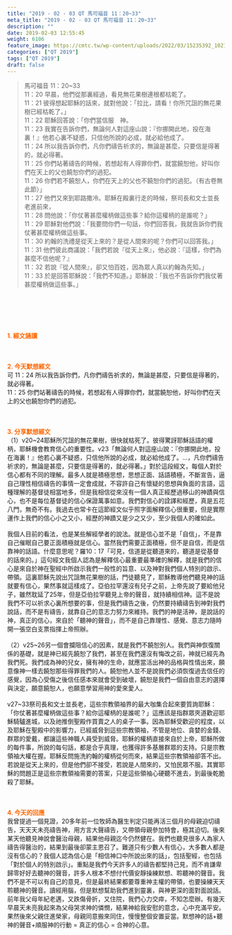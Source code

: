 ```yaml
---
title: "2019 - 02 - 03 QT 馬可福音 11：20~33"
meta_title: "2019 - 02 - 03 QT 馬可福音 11：20~33"
description: ""
date: 2019-02-03 12:55:45
weight: 6106
feature_image: https://cmtc.tw/wp-content/uploads/2022/03/15235392_10211799862337740_180693556567566654_o-1.webp
categories: ["QT 2019"]
tags: ["QT 2019"]
draft: false
---
```


<blockquote>馬可福音 11：20~33<br />
11：20 早晨，他們從那裏經過，看見無花果樹連根都枯乾了。<br />
11：21 彼得想起耶穌的話來，就對他說：「拉比，請看！你所咒詛的無花果樹已經枯乾了。」<br />
11：22 耶穌回答說：「你們當信服　神。<br />
11：23 我實在告訴你們，無論何人對這座山說：『你挪開此地，投在海裏！』他若心裏不疑惑，只信他所說的必成，就必給他成了。<br />
11：24 所以我告訴你們，凡你們禱告祈求的，無論是甚麼，只要信是得著的，就必得著。<br />
11：25 你們站著禱告的時候，若想起有人得罪你們，就當饒恕他，好叫你們在天上的父也饒恕你們的過犯。<br />
11：26 你們若不饒恕人，你們在天上的父也不饒恕你們的過犯。（有古卷無此節）」<br />
11：27 他們又來到耶路撒冷。耶穌在殿裏行走的時候，祭司長和文士並長老進前來，<br />
11：28 問他說：「你仗著甚麼權柄做這些事？給你這權柄的是誰呢？」<br />
11：29 耶穌對他們說：「我要問你們一句話，你們回答我，我就告訴你們我仗著甚麼權柄做這些事。<br />
11：30 約翰的洗禮是從天上來的？是從人間來的呢？你們可以回答我。」<br />
11：31 他們彼此商議說：「我們若說『從天上來』，他必說：『這樣，你們為甚麼不信他呢？』<br />
11：32 若說『從人間來』，卻又怕百姓，因為眾人真以約翰為先知。」<br />
11：33 於是回答耶穌說：「我們不知道。」耶穌說：「我也不告訴你們我仗著甚麼權柄做這些事。」</blockquote><br />
&nbsp;<br />
<br />
&nbsp;<br />
<br />
<span style="color: #ff6600;"><strong>1. </strong><strong>經文誦讀</strong></span><br />
<br />
<span style="color: #ff6600;"><strong> </strong></span><br />
<br />
<span style="color: #ff6600;"><strong>2. 今天默想</strong><strong>經文<br />
</strong></span>可 11：24 所以我告訴你們，凡你們禱告祈求的，無論是甚麼，只要信是得著的，就必得著。<br />
11：25 你們站著禱告的時候，若想起有人得罪你們，就當饒恕他，好叫你們在天上的父也饒恕你們的過犯。<br />
<br />
&nbsp;<br />
<br />
<span style="color: #ff6600;"><strong>3. 分享默想經文<br />
</strong></span>（1）v20~24耶穌所咒詛的無花果樹，很快就枯死了。彼得驚訝耶穌話語的權柄，耶穌機會教育信心的重要性。v23「無論何人對這座山說：『你挪開此地，投在海裏！』他若心裏不疑惑，只信他所說的必成，就必給他成了。…，凡你們禱告祈求的，無論是甚麼，只要信是得著的，就必得著。」對於這段經文，每個人對於信心都有不同的理解。最多人就是積極思想，思想正面、話語積極，不斷宣告，逼自己理性相信禱告的事情一定會成就，不容許自己有懷疑的思想與負面的言語，這種理解的基督徒相當地多，但是我相信從來沒有一個人真正經歷過移山的神蹟與信心，也不是每位基督徒的信心保證萬事如意。我們對信心的詮譯和經歷，真是五花八門，無奇不有。我過去也常卡在這節經文似乎照字面解釋信心很重要，但是實際運作上我們的信心小之又小，經歷的神蹟又是少之又少，至少我個人的確如此。<br />
<br />
我個人目前的看法，也是某些解經學者的說法。就是信心並不是「自信」，不是靠自己催眠自己要正面積極就是信心。當然我們需要正面積極，但不是自信，而是信靠神的話語。什麼意思呢？羅10：17「可見，信道是從聽道來的，聽道是從基督的話來的。」這句經文我個人認為是解釋信心最重要最準確的解釋，就是我們的信心是來自於神在聖經中所啟示我們一般性的旨意、以及神對我們個人特別的啟示、帶領。這裏耶穌先說出咒詛無花果樹的話，門徒聽見了，耶穌教導他們聽見神的話就要有信心，果然事就這樣成了。亞伯拉罕還沒有兒子之前，上帝先說了要給他兒子，雖然耽延了25年，但是亞伯拉罕聽見上帝的聲音，就持續相信神。這不是說我們不可以祈求心裏所想要的事，但是我們禱告之後，仍然要持續禱告到神對我們說話，而不是有禱告，就靠自己的意志力努力來維持。我們的神是活神，是說話的神，真正的信心，來自於「聽神的聲音」，而不是自己靠理性、感覺、意志力隨時開一張空白支票指揮上帝照辦。<br />
<br />
（2）v25~26另一個會攔阻信心的因素，就是我們不饒恕別人。我們與神恢復關係的基礎，就是神已經先饒恕了我們，甚至在我們還沒有悔改之前，神就已經先為我們死。我們成為神的兒女，擁有神的生命，就應當活出神的品格與性情出來，願意像神一樣去饒恕那些得罪我們的人。饒恕他人並不是說我們必須恢復過去信任的感覺，因為心受傷之後信任感本來就會受到破壞，饒恕是我們一個自由意志的選擇與決定，願意饒恕人，也願意學習用神的愛來愛人。<br />
<br />
v27~33祭司長和文士並長老，這些宗教領袖界的最大咖集合起來要質詢耶穌：「你仗著甚麼權柄做這些事？給你這權柄的是誰呢？」這應該是指群眾夾道歡迎耶穌騎驢進城，以及祂推倒聖殿作買賣之人的桌子一事。因為耶穌受歡迎的程度，以及耶穌在聖殿中的影響力，已經威脅到這些宗教領袖，不管是地位、貪婪的金錢、群眾的愛戴，都讓這些神職人員受到威脅。耶穌的權柄直接來自於上帝，耶穌所做的每件事，所說的每句話，都是合乎真理，也獲得許多基層群眾的支持。只是宗教領袖大權在握。耶穌反問施洗約翰的權柄從何而來，結果這些宗教領袖卻答不出。若說是從天上來的，但是他們卻不接受，若說是人間來的，又怕民眾不服。其實耶穌的問題正是這些宗教領袖需要的答案，只是這些領袖心硬聽不進去，到最後乾脆殺了耶穌。<br />
<br />
&nbsp;<br />
<br />
<span style="color: #ff6600;"><strong>4. 今天的回應<br />
</strong></span>我曾提過一個見證，20多年前一位牧師為醫生判定只能再活三個月的母親迫切禱告，天天天未亮禱告神，用方言大聲禱告，又帶領母親參加特會，極其迫切。後來某天他聽見神說會醫治母親，結果他母親迄今仍然健在。我們也聽見很多人為家人禱告得醫治的，結果到最後卻蒙主恩召了。難道只有少數人有信心，大多數人都是沒有信心的？我個人認為信心是「相信神口中所說出來的話」，包括聖經，也包括「對於個人的特別啟示」。重點是我們今天許多人的禱告都堅持己見，而不肯謙卑歸零好好去聽神的聲音，許多人根本不想付代價安靜操練默想、聆聽神的聲音。我們不是不可以有自己的意見，但是最終結果都要尊重神主權的帶領，也要操練天天聆聽神的聲音。讀經用腦，但是默想幫助我們進到靈裏，與神更深的面對面說話。前年我父母年紀老邁，又跌傷骨折，又住院，我們心力交瘁，不知怎麼辦。有幾天早晨天未亮我起來為父母哭求神的憐憫，結果神給我安慰的意念，心中充滿平安。果然後來父親住進榮家，母親同意搬來同住，慢慢整個安置妥當。默想神的話+聽神的聲音+順服神的行動 = 真正的信心 = 合神的心意。
        